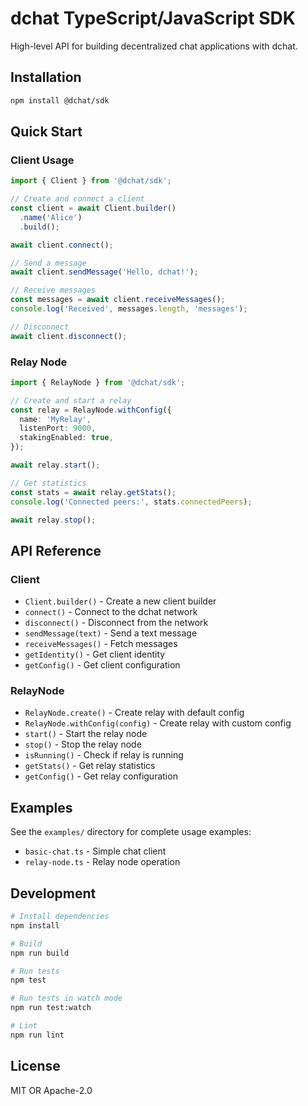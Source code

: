 # dchat TypeScript/JavaScript SDK

High-level API for building decentralized chat applications with dchat.

## Installation

```bash
npm install @dchat/sdk
```

## Quick Start

### Client Usage

```typescript
import { Client } from '@dchat/sdk';

// Create and connect a client
const client = await Client.builder()
  .name('Alice')
  .build();

await client.connect();

// Send a message
await client.sendMessage('Hello, dchat!');

// Receive messages
const messages = await client.receiveMessages();
console.log('Received', messages.length, 'messages');

// Disconnect
await client.disconnect();
```

### Relay Node

```typescript
import { RelayNode } from '@dchat/sdk';

// Create and start a relay
const relay = RelayNode.withConfig({
  name: 'MyRelay',
  listenPort: 9000,
  stakingEnabled: true,
});

await relay.start();

// Get statistics
const stats = await relay.getStats();
console.log('Connected peers:', stats.connectedPeers);

await relay.stop();
```

## API Reference

### Client

- `Client.builder()` - Create a new client builder
- `connect()` - Connect to the dchat network
- `disconnect()` - Disconnect from the network
- `sendMessage(text)` - Send a text message
- `receiveMessages()` - Fetch messages
- `getIdentity()` - Get client identity
- `getConfig()` - Get client configuration

### RelayNode

- `RelayNode.create()` - Create relay with default config
- `RelayNode.withConfig(config)` - Create relay with custom config
- `start()` - Start the relay node
- `stop()` - Stop the relay node
- `isRunning()` - Check if relay is running
- `getStats()` - Get relay statistics
- `getConfig()` - Get relay configuration

## Examples

See the `examples/` directory for complete usage examples:

- `basic-chat.ts` - Simple chat client
- `relay-node.ts` - Relay node operation

## Development

```bash
# Install dependencies
npm install

# Build
npm run build

# Run tests
npm test

# Run tests in watch mode
npm run test:watch

# Lint
npm run lint
```

## License

MIT OR Apache-2.0
